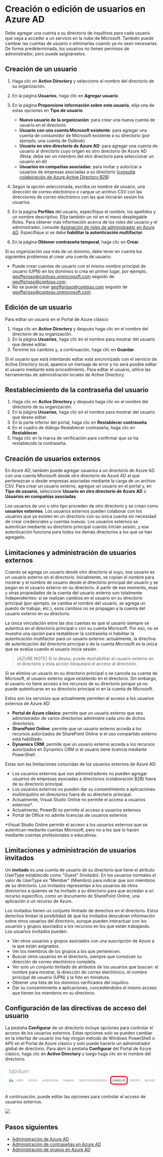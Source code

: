 <properties
	pageTitle="Creación o edición de usuarios en Azure Active Directory | Microsoft Azure"
	description="Un tema que explica cómo crear o editar cuentas de usuario en Azure Active Directory."
	services="active-directory"
	documentationCenter=""
	authors="curtand"
	manager="stevenpo"
	editor=""/>

<tags
	ms.service="active-directory"
	ms.workload="identity"
	ms.tgt_pltfrm="na"
	ms.devlang="na"
	ms.topic="get-started-article"
	ms.date="03/03/2016"
	ms.author="curtand;viviali"/>

# Creación o edición de usuarios en Azure AD

Debe agregar una cuenta a su directorio de inquilinos para cada usuario que vaya a acceder a un servicio en la nube de Microsoft. También puede cambiar las cuentas de usuario o eliminarlas cuando ya no sean necesarias. De forma predeterminada, los usuarios no tienen permisos de administrador, pero puede asignárselos.

## Creación de un usuario

1. Haga clic en **Active Directory** y seleccione el nombre del directorio de su organización.
2. En la página **Usuarios**, haga clic en **Agregar usuario**.
3. En la página **Proporcione información sobre este usuario**, elija una de estas opciones en **Tipo de usuario**:

	- **Nuevo usuario de la organización**: para crear una nueva cuenta de usuario en el directorio
	- **Usuario con una cuenta Microsoft existente**: para agregar una cuenta de consumidor de Microsoft existente a su directorio (por ejemplo, una cuenta de Outlook)
	- **Usuario en otro directorio de Azure AD**: para agregar una cuenta de usuario al directorio cuyo origen es otro directorio de Azure AD (Nota: debe ser un miembro del otro directorio para seleccionar un usuario en él)
	- **Usuarios en compañías asociadas**: para invitar y autorizar a usuarios de empresas asociadas a su directorio ([consulte colaboración de Azure Active Directory B2B](active-directory-b2b-what-is-azure-ad-b2b.md))


4. Según la opción seleccionada, escriba un nombre de usuario, una dirección de correo electrónico o cargue un archivo CSV con las direcciones de correo electrónico con las que iniciarán sesión los usuarios.
5. En la página **Perfiles** del usuario, especifique el nombre, los apellidos y un nombre descriptivo. Elija también un rol en el menú desplegable Roles. Para obtener más información acerca de los roles del usuario y el administrador, consulte [Asignación de roles de administrador en Azure AD](active-directory-assign-admin-roles.md). Especifique si se debe **habilitar la autenticación multifactor**.
6. En la página **Obtener contraseña temporal**, haga clic en **Crear**.

Si su organización usa más de un dominio, debe tener en cuenta los siguientes problemas al crear una cuenta de usuario:

- Puede crear cuentas de usuario con el mismo nombre principal de usuario (UPN) en los dominios si crea en primer lugar, por ejemplo, geoffgrisso@contoso.onmicrosoft.com seguido de geoffgrisso@contoso.com.
- No se puede crear geoffgrisso@contoso.com seguido de geoffgrisso@contoso.onmicrosoft.com.

## Edición de un usuario

Para editar un usuario en el Portal de Azure clásico:

1. Haga clic en **Active Directory** y después haga clic en el nombre del directorio de su organización.
2. En la página **Usuarios**, haga clic en el nombre para mostrar del usuario que desee editar.
3. Termine los cambios y, a continuación, haga clic en **Guardar**.

Si el usuario que está intentando editar está sincronizado con el servicio de Active Directory local, aparece un mensaje de error y no será posible editar el usuario mediante este procedimiento. Para editar el usuario, utilice las herramientas de administración locales de Active Directory.

## Restablecimiento de la contraseña del usuario

1. Haga clic en **Active Directory** y después haga clic en el nombre del directorio de su organización.
2. En la página **Usuarios**, haga clic en el nombre para mostrar del usuario que desee editar.
3. En la parte inferior del portal, haga clic en **Restablecer contraseña**.
4. En el cuadro de diálogo Restablecer contraseña, haga clic en **Restablecer**.
5. Haga clic en la marca de verificación para confirmar que se ha restablecido la contraseña.

## Creación de usuarios externos

En Azure AD, también puede agregar usuarios a un directorio de Azure AD con una cuenta Microsoft desde otro directorio de Azure AD al que pertenezcan o desde empresas asociadas mediante la carga de un archivo CSV. Para crear un usuario externo, agregue un usuario en el portal y, en **Tipo de usuario**, seleccione **Usuario en otro directorio de Azure AD** o **Usuarios en compañías asociadas**.

Los usuarios de uno u otro tipo proceden de otro directorio y se crean como **usuarios externos**. Los usuarios externos pueden colaborar con los usuarios que ya existen en un directorio con su única cuenta sin necesidad de crear credenciales y cuentas nuevas. Los usuarios externos se autentican mediante su directorio principal cuando inician sesión, y esa autenticación funciona para todos los demás directorios a los que se han agregado.

## Limitaciones y administración de usuarios externos

Cuando se agrega un usuario desde otro directorio al suyo, ese usuario es un usuario externo en el directorio. Inicialmente, se copian el nombre para mostrar y el nombre de usuario desde el directorio principal del usuario y se pegan en el usuario externo en su directorio. A partir de ese momento, esas y otras propiedades de la cuenta del usuario externo son totalmente independientes: si se realizan cambios en el usuario en su directorio principal (por ejemplo, se cambia el nombre del usuario, se agrega un puesto de trabajo, etc.), esos cambios no se propagan a la cuenta del usuario externo en su directorio.

La única vinculación entre las dos cuentas es que el usuario siempre se autentica en el directorio principal o con su cuenta Microsoft. Por eso, no se muestra una opción para restablecer la contraseña ni habilitar la autenticación multifactor para un usuario externo: actualmente, la directiva de autenticación del directorio principal o de la cuenta Microsoft es la única que se evalúa cuando el usuario inicia sesión.

> [AZURE.NOTE]
Si lo desea, puede deshabilitar el usuario externo en el directorio y esta acción bloqueará el acceso al directorio.

Si se elimina un usuario en su directorio principal o se cancela su cuenta de Microsoft, el usuario externo sigue existiendo en el directorio. Sin embargo, el usuario no tiene acceso a los recursos de su directorio porque ya no puede autenticarse en su directorio principal ni en la cuenta de Microsoft.

Estos son los servicios que actualmente permiten el acceso a los usuarios externos de Azure AD:

- **Portal de Azure clásico**: permite que un usuario externo que sea administrador de varios directorios administre cada uno de dichos directorios.
- **SharePoint Online**: permite que un usuario externo acceda a los recursos autorizados de SharePoint Online si el uso compartido externo está habilitado.
- **Dynamics CRM**: permite que un usuario externo acceda a los recursos autorizados en Dynamics CRM si el usuario tiene licencia mediante PowerShell.

Estas son las limitaciones conocidas de los usuarios externos de Azure AD:

- Los usuarios externos que son administradores no pueden agregar usuarios de empresas asociadas a directorios (colaboración B2B) fuera de su directorio principal.
- Los usuarios externos no pueden dar su consentimiento a aplicaciones multiinquilino en directorios fuera de su directorio principal.
- Actualmente, Visual Studio Online no permite el acceso a usuarios externos*.
- Actualmente, PowerBI no permite el acceso a usuarios externos
- Portal de Office no admite licencias de usuarios externos

*Visual Studio Online permite el acceso a los usuarios externos que se autentican mediante cuentas Microsoft, pero no a los que lo hacen mediante cuentas profesionales o educativas.

## Limitaciones y administración de usuarios invitados

Un **invitado** es una cuenta de usuario de su directorio que tiene el atributo UserType establecido como "Guest" (Invitado). En los usuarios normales el valor de UserType es "Member" (Miembro) para indicar que son miembros de su directorio. Los invitados representan a los usuarios de otros directorios a quienes se ha invitado a su directorio para que accedan a un recurso específico, como un documento de SharePoint Online, una aplicación o un recurso de Azure.

Los invitados tienen un conjunto limitado de derechos en el directorio. Estos derechos limitan la posibilidad de que los invitados descubran información sobre otros usuarios del directorio, aunque pueden interactuar con los usuarios y grupos asociados a los recursos en los que están trabajando. Los usuarios invitados pueden:

- Ver otros usuarios y grupos asociados con una suscripción de Azure a la que están asignados.
- Ver los miembros de los grupos a los que pertenecen.
- Buscar otros usuarios en el directorio, siempre que conozcan su dirección de correo electrónico completa.
- Ver solo un conjunto limitado de atributos de los usuarios que buscan: el nombre para mostrar, la dirección de correo electrónico, el nombre principal de usuario (UPN) y la foto en miniatura.
- Obtener una lista de los dominios verificados del inquilino.
- Dar su consentimiento a aplicaciones, concediéndoles el mismo acceso que tienen los miembros en su directorio.

## Configuración de las directivas de acceso del usuario

La pestaña **Configurar** de un directorio incluye opciones para controlar el acceso de los usuarios externos. Estas opciones solo se pueden cambiar en la interfaz de usuario (no hay ningún método de Windows PowerShell o API) en el Portal de Azure clásico y solo puede hacerlo un administrador global de directorio. Para abrir la pestaña **Configurar** del Portal de Azure clásico, haga clic en **Active Directory** y luego haga clic en el nombre del directorio.

![Configuración de Azure Active Directory][1]

A continuación, puede editar las opciones para controlar el acceso de usuarios externos.

![][2]


## Pasos siguientes

- [Administración de Azure AD](active-directory-administer.md)
- [Administración de contraseñas en Azure AD](active-directory-manage-passwords.md)
- [Administración de grupos en Azure AD](active-directory-manage-groups.md)

<!--Image references-->
[1]: ./media/active-directory-create-users/RBACDirConfigTab.png
[2]: ./media/active-directory-create-users/RBACGuestAccessControls.png

<!---HONumber=AcomDC_0309_2016-->